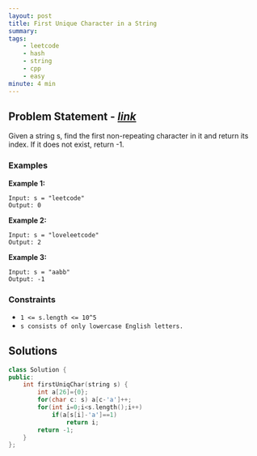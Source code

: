 ```yaml
---
layout: post
title: First Unique Character in a String                       
summary:
tags:
    - leetcode
    - hash
    - string
    - cpp
    - easy
minute: 4 min
---
```


## Problem Statement - [*link*](https://leetcode.com/problems/first-unique-character-in-a-string/)  

Given a string s, find the first non-repeating character in it and return its index. If it does not exist, return -1.


### Examples


**Example 1:**   
```
Input: s = "leetcode"
Output: 0
```

**Example 2:**   
```
Input: s = "loveleetcode"
Output: 2
```

**Example 3:**   
```
Input: s = "aabb"
Output: -1
```

### Constraints

+ `1 <= s.length <= 10^5`
+ `s consists of only lowercase English letters.`


## Solutions

```cpp
class Solution {
public:
    int firstUniqChar(string s) {
        int a[26]={0};
        for(char c: s) a[c-'a']++;
        for(int i=0;i<s.length();i++) 
            if(a[s[i]-'a']==1)
                return i;
        return -1;
    }
};
```

